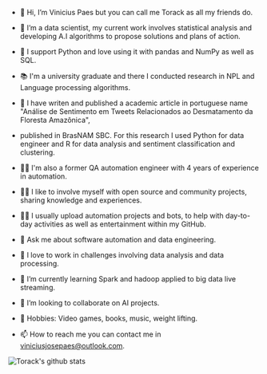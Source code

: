 - 👋 Hi, I’m Vinicius Paes but you can call me Torack as all my friends do. 
- 🔭 I’m a data scientist, my current work involves statistical analysis and developing A.I algorithms to propose solutions and plans of action. 
- 🐍 I support Python and love using it with pandas and NumPy as well as SQL.  
 
- 📚 I'm a university graduate and there I conducted research in NPL and Language processing algorithms. 
- 📰 I have writen and published a academic article in portuguese name "Análise de Sentimento em Tweets Relacionados ao Desmatamento da Floresta Amazônica",
-  published in BrasNAM SBC. For this research I used Python for data engineer and R for data analysis and sentiment classification and clustering. 
 
- 👨‍💻 I'm also a former QA automation engineer with 4 years of experience in automation. 
 
- 👨‍💻 I like to involve myself with open source and community projects, sharing knowledge and experiences.
- 👨‍💻 I usually upload automation projects and bots, to help with day-to-day activities as well as entertainment within my GitHub. 

- 💬 Ask me about software automation and data engineering. 
- 💞️ I love to work in challenges involving data analysis and data processing.

- 🌱 I’m currently learning Spark and hadoop applied to big data live streaming.
- 💞️ I’m looking to collaborate on AI projects.

- 💞️ Hobbies: Video games, books, music, weight lifting.

- 📫 How to reach me you can contact me in viniciusjosepaes@outlook.com.

![Torack's github stats](https://github-readme-stats.vercel.app/api?username=viiniciuspaes&show_icons=true&theme=radical)


<!---
viiniciuspaes/viiniciuspaes is a ✨ special ✨ repository because its `README.md` (this file) appears on your GitHub profile.
You can click the Preview link to take a look at your changes.
--->
